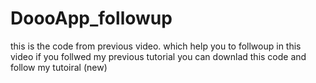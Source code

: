 # DoooApp_followup
this is the code from previous video. which help you to follwoup in this video 
if you follwed my previous tutorial you can downlad this  code and follow my tutoiral (new)
